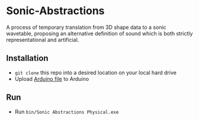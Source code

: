 # Sonic-Abstractions
A process of temporary translation from 3D shape data to a sonic wavetable, proposing an alternative definition of sound which is both strictly representational and artificial.

## Installation
- ```git clone``` this repo into a desired location on your local hard drive
- Upload [Arduino file](https://github.com/yonatanrozin/Sonic-Abstractions/blob/main/stepper_stream_angle/stepper_stream_angle.ino) to Arduino

## Run
- Run ```bin/Sonic Abstractions Physical.exe```
